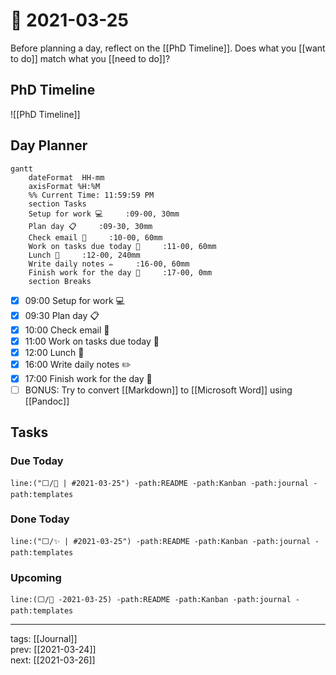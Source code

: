 # 📆 2021-03-25

Before planning a day, reflect on the [[PhD Timeline]]. Does what you [[want to do]] match what you [[need to do]]?

## PhD Timeline

![[PhD Timeline]]

## Day Planner
```mermaid
gantt
    dateFormat  HH-mm
    axisFormat %H:%M
    %% Current Time: 11:59:59 PM
    section Tasks
    Setup for work 💻     :09-00, 30mm
    Plan day 📋     :09-30, 30mm
    Check email 📧     :10-00, 60mm
    Work on tasks due today 🧨     :11-00, 60mm
    Lunch 🍙     :12-00, 240mm
    Write daily notes ✏️     :16-00, 60mm
    Finish work for the day 🎉     :17-00, 0mm
    section Breaks

```

- [x] 09:00 Setup for work 💻
- [x] 09:30 Plan day 📋
- [x] 10:00 Check email 📧
- [x] 11:00 Work on tasks due today 🧨
- [x] 12:00 Lunch 🍙
- [x] 16:00 Write daily notes ✏️
- [x] 17:00 Finish work for the day 🎉
- [ ] BONUS: Try to convert [[Markdown]] to [[Microsoft Word]] using [[Pandoc]]

## Tasks

### Due Today

```query
line:("⬜/🧨 | #2021-03-25") -path:README -path:Kanban -path:journal -path:templates
```

### Done Today

```query
line:("⬜/✨ | #2021-03-25") -path:README -path:Kanban -path:journal -path:templates
```


### Upcoming

```query
line:(⬜/🧨 -2021-03-25) -path:README -path:Kanban -path:journal -path:templates
```

---

tags: [[Journal]]  
prev: [[2021-03-24]]  
next: [[2021-03-26]]  